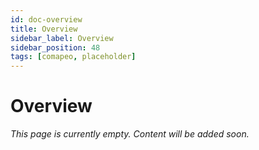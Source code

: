 ```yaml
---
id: doc-overview
title: Overview
sidebar_label: Overview
sidebar_position: 48
tags: [comapeo, placeholder]
---
```


# Overview

*This page is currently empty. Content will be added soon.*
